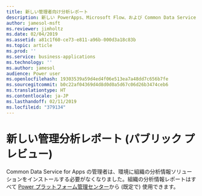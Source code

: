 ```yaml
---
title: 新しい管理者向け分析レポート
description: 新しい PowerApps、Microsoft Flow、および Common Data Service for Apps の使用状況レポートをすべての管理者が利用できます
author: jamesol-msft
ms.reviewer: jimholtz
ms.date: 02/04/2019
ms.assetid: a81c1f60-ce73-e811-a96b-000d3a18c83b
ms.topic: article
ms.prod: ''
ms.service: business-applications
ms.technology: ''
ms.author: jamesol
audience: Power user
ms.openlocfilehash: 19303539a59d4ed4f06e513ea7a48dd7c656b7fe
ms.sourcegitcommit: b0c22af04369d4d8d0d0a5d67c06d26b3474ceb6
ms.translationtype: HT
ms.contentlocale: ja-JP
ms.lasthandoff: 02/11/2019
ms.locfileid: "379134"
---
```

# <a name="new-admin-analytics-reports-public-preview"></a>新しい管理分析レポート (パブリック プレビュー)




Common Data Service for Apps の管理者は、環境に組織の分析情報ソリューションをインストールする必要がなくなりました。組織の分析情報レポートはすべて [Power プラットフォーム管理センター](https://go.microsoft.com/fwlink/?linkid=875536)から (既定で) 使用できます。